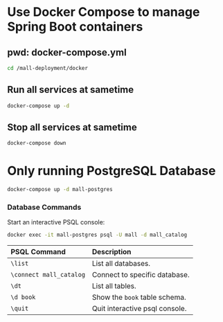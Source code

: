 # Use Docker Compose to manage Spring Boot containers

## pwd: docker-compose.yml

```bash
cd /mall-deployment/docker
```

## Run all services at sametime
```bash
docker-compose up -d
```

## Stop all services at sametime
```bash
docker-compose down
```

# Only running PostgreSQL Database
```bash
docker-compose up -d mall-postgres
```

### Database Commands

Start an interactive PSQL console:

```bash
docker exec -it mall-postgres psql -U mall -d mall_catalog
```

| PSQL Command	           | Description                                    |
|:------------------------|:-----------------------------------------------|
| `\list`                 | List all databases.                            |
| `\connect mall_catalog` | Connect to specific database.                  |
| `\dt`                   | List all tables.                               |
| `\d book`               | Show the `book` table schema.                  |
| `\quit`                 | Quit interactive psql console.                 |